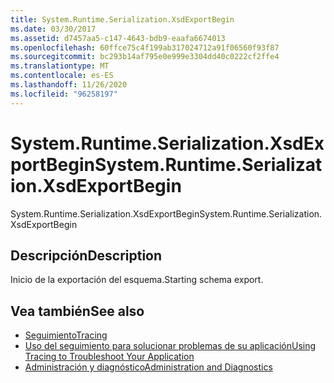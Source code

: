```yaml
---
title: System.Runtime.Serialization.XsdExportBegin
ms.date: 03/30/2017
ms.assetid: d7457aa5-c147-4643-bdb9-eaafa6674013
ms.openlocfilehash: 60ffce75c4f199ab317024712a91f06560f93f87
ms.sourcegitcommit: bc293b14af795e0e999e3304dd40c0222cf2ffe4
ms.translationtype: MT
ms.contentlocale: es-ES
ms.lasthandoff: 11/26/2020
ms.locfileid: "96258197"
---
```

# <a name="systemruntimeserializationxsdexportbegin"></a><span data-ttu-id="e89f9-102">System.Runtime.Serialization.XsdExportBegin</span><span class="sxs-lookup"><span data-stu-id="e89f9-102">System.Runtime.Serialization.XsdExportBegin</span></span>

<span data-ttu-id="e89f9-103">System.Runtime.Serialization.XsdExportBegin</span><span class="sxs-lookup"><span data-stu-id="e89f9-103">System.Runtime.Serialization.XsdExportBegin</span></span>  
  
## <a name="description"></a><span data-ttu-id="e89f9-104">Descripción</span><span class="sxs-lookup"><span data-stu-id="e89f9-104">Description</span></span>  

 <span data-ttu-id="e89f9-105">Inicio de la exportación del esquema.</span><span class="sxs-lookup"><span data-stu-id="e89f9-105">Starting schema export.</span></span>  
  
## <a name="see-also"></a><span data-ttu-id="e89f9-106">Vea también</span><span class="sxs-lookup"><span data-stu-id="e89f9-106">See also</span></span>

- [<span data-ttu-id="e89f9-107">Seguimiento</span><span class="sxs-lookup"><span data-stu-id="e89f9-107">Tracing</span></span>](index.md)
- [<span data-ttu-id="e89f9-108">Uso del seguimiento para solucionar problemas de su aplicación</span><span class="sxs-lookup"><span data-stu-id="e89f9-108">Using Tracing to Troubleshoot Your Application</span></span>](using-tracing-to-troubleshoot-your-application.md)
- [<span data-ttu-id="e89f9-109">Administración y diagnóstico</span><span class="sxs-lookup"><span data-stu-id="e89f9-109">Administration and Diagnostics</span></span>](../index.md)
